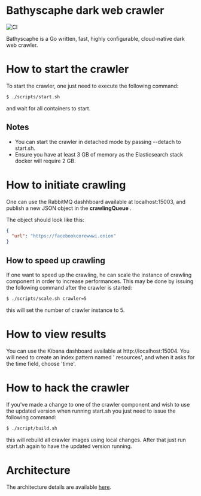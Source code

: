 # Bathyscaphe dark web crawler

![CI](https://github.com/creekorful/bathyscaphe/workflows/CI/badge.svg)

Bathyscaphe is a Go written, fast, highly configurable, cloud-native dark web crawler.

# How to start the crawler

To start the crawler, one just need to execute the following command:

```sh
$ ./scripts/start.sh
```

and wait for all containers to start.

## Notes

- You can start the crawler in detached mode by passing --detach to start.sh.
- Ensure you have at least 3 GB of memory as the Elasticsearch stack docker will require 2 GB.

# How to initiate crawling

One can use the RabbitMQ dashhboard available at localhost:15003, and publish a new JSON object in the **crawlingQueue**
.

The object should look like this:

```json
{
  "url": "https://facebookcorewwwi.onion"
}
```

## How to speed up crawling

If one want to speed up the crawling, he can scale the instance of crawling component in order to increase performances.
This may be done by issuing the following command after the crawler is started:

```sh
$ ./scripts/scale.sh crawler=5
```

this will set the number of crawler instance to 5.

# How to view results

You can use the Kibana dashboard available at http://localhost:15004. You will need to create an index pattern named '
resources', and when it asks for the time field, choose 'time'.

# How to hack the crawler

If you've made a change to one of the crawler component and wish to use the updated version when running start.sh you
just need to issue the following command:

```sh
$ ./script/build.sh
```

this will rebuild all crawler images using local changes. After that just run start.sh again to have the updated version
running.

# Architecture

The architecture details are available [here](docs/architecture.png).

